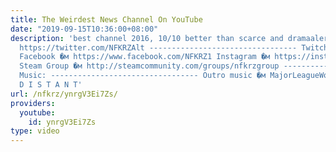 ```yaml
---
title: The Weirdest News Channel On YouTube
date: "2019-09-15T10:36:00+08:00"
description: 'best channel 2016, 10/10 better than scarce and dramaalert Twitter �м
  https://twitter.com/NFKRZAlt --------------------------------- Twitch �м http://www.twitch.tv/nfkrz
  Facebook �м https://www.facebook.com/NFKRZ1 Instagram �м https://instagram.com/roman_nfkrz/
  Steam Group �м http://steamcommunity.com/groups/nfkrzgroup ---------------------------------
  Music: --------------------------------- Outro music �м MajorLeagueWobs/Holder -
  D I S T A N T'
url: /nfkrz/ynrgV3Ei7Zs/
providers:
  youtube:
    id: ynrgV3Ei7Zs
type: video
---
```

